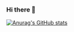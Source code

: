 ### Hi there 👋
[![Anurag's GitHub stats](https://github-readme-stats.vercel.app/api?username=berserkware&theme=synthwave)](https://github.com/anuraghazra/github-readme-stats)
<!--
**Berserkware/Berserkware** is a ✨ _special_ ✨ repository because its `README.md` (this file) appears on your GitHub profile.

Here are some ideas to get you started:

- 🔭 I’m currently working on ...
- 🌱 I’m currently learning ...
- 👯 I’m looking to collaborate on ...
- 🤔 I’m looking for help with ...
- 💬 Ask me about ...
- 📫 How to reach me: ...
- 😄 Pronouns: ...
- ⚡ Fun fact: ...
-->
